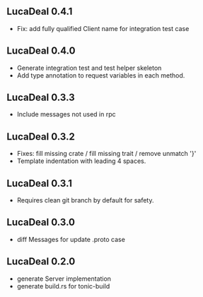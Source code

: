 ## LucaDeal 0.4.1

* Fix: add fully qualified Client name for integration test case

## LucaDeal 0.4.0

* Generate integration test and test helper skeleton
* Add type annotation to request variables in each method.

## LucaDeal 0.3.3

* Include messages not used in rpc

## LucaDeal 0.3.2

* Fixes: fill missing crate / fill missing trait / remove unmatch '}'
* Template indentation with leading 4 spaces.

## LucaDeal 0.3.1

* Requires clean git branch by default for safety.

## LucaDeal 0.3.0

* diff Messages for update .proto case

## LucaDeal 0.2.0

* generate Server implementation
* generate build.rs for tonic-build
